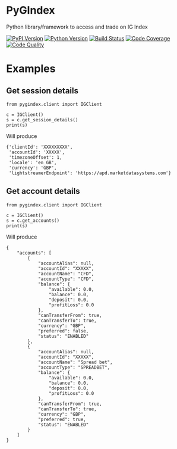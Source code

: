 # PyGIndex

Python library/framework to access and trade on IG Index

[![PyPI Version][pypi-image]][pypi-url]
[![Python Version][python-image]][pypi-url]
[![Build Status][build-image]][build-url]
[![Code Coverage][coverage-image]][coverage-url]
[![Code Quality][quality-image]][quality-url]

# Examples

## Get session details

    from pygindex.client import IGClient
    
    c = IGClient()
    s = c.get_session_details()
    print(s)

Will produce

    {'clientId': 'XXXXXXXXX', 
     'accountId': 'XXXXX', 
     'timezoneOffset': 1, 
     'locale': 'en_GB', 
     'currency': 'GBP', 
     'lightstreamerEndpoint': 'https://apd.marketdatasystems.com'}

## Get account details

    from pygindex.client import IGClient

    c = IGClient()
    s = c.get_accounts()
    print(s)

Will produce

    {
        "accounts": [
            {
                "accountAlias": null,
                "accountId": "XXXXX",
                "accountName": "CFD",
                "accountType": "CFD",
                "balance": {
                    "available": 0.0,
                    "balance": 0.0,
                    "deposit": 0.0,
                    "profitLoss": 0.0
                },
                "canTransferFrom": true,
                "canTransferTo": true,
                "currency": "GBP",
                "preferred": false,
                "status": "ENABLED"
            },
            {
                "accountAlias": null,
                "accountId": "XXXXX",
                "accountName": "Spread bet",
                "accountType": "SPREADBET",
                "balance": {
                    "available": 0.0,
                    "balance": 0.0,
                    "deposit": 0.0,
                    "profitLoss": 0.0
                },
                "canTransferFrom": true,
                "canTransferTo": true,
                "currency": "GBP",
                "preferred": true,
                "status": "ENABLED"
            }
        ]
    }

<!-- Links -->

[python-image]: https://img.shields.io/pypi/pyversions/pygindex
[pypi-image]: https://img.shields.io/pypi/v/pygindex
[pypi-url]: https://pypi.org/project/pygindex/
[build-image]: https://github.com/rytis/pygindex/actions/workflows/build.yml/badge.svg
[build-url]: https://github.com/rytis/ppygindex/actions/workflows/build.yml
[coverage-image]: https://codecov.io/gh/rytis/pygindex/branch/main/graph/badge.svg
[coverage-url]: https://codecov.io/gh/rytis/pygindex
[quality-image]: https://api.codeclimate.com/v1/badges/85717ac8e0612fa5d695/maintainability
[quality-url]: https://codeclimate.com/github/rytis/pygindex
